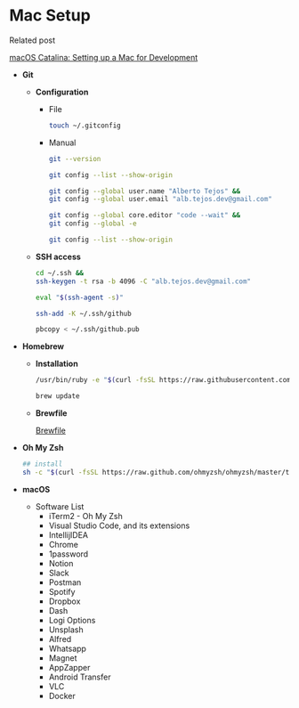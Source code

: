 # Mac Setup

Related post

[macOS Catalina: Setting up a Mac for Development](https://www.taniarascia.com/setting-up-a-brand-new-mac-for-development/)


- **Git**
    - **Configuration**
        - File

            ```bash
            touch ~/.gitconfig
            ```

        - Manual

            ```bash
            git --version
            ```

            ```bash
            git config --list --show-origin
            ```

            ```bash
            git config --global user.name "Alberto Tejos" &&
            git config --global user.email "alb.tejos.dev@gmail.com" 
            ```

            ```bash
            git config --global core.editor "code --wait" &&
            git config --global -e
            ```

            ```bash
            git config --list --show-origin
            ```

    - **SSH access**

        ```bash
        cd ~/.ssh && 
        ssh-keygen -t rsa -b 4096 -C "alb.tejos.dev@gmail.com"
        ```

        ```bash
        eval "$(ssh-agent -s)"
        ```

        ```bash
        ssh-add -K ~/.ssh/github
        ```

        ```bash
        pbcopy < ~/.ssh/github.pub
        ```

- **Homebrew**
    - **Installation**

        ```bash
        /usr/bin/ruby -e "$(curl -fsSL https://raw.githubusercontent.com/Homebrew/install/master/install)"
        ```

        ```bash
        brew update
        ```

    - **Brewfile**

        [Brewfile](Brewfile)

- **Oh My Zsh**

    ```bash
    ## install
    sh -c "$(curl -fsSL https://raw.github.com/ohmyzsh/ohmyzsh/master/tools/install.sh)"
    ```

- **macOS**
    - Software List
        - iTerm2 - Oh My Zsh
        - Visual Studio Code, and its extensions
        - IntellijIDEA
        - Chrome
        - 1password
        - Notion
        - Slack
        - Postman
        - Spotify
        - Dropbox
        - Dash
        - Logi Options
        - Unsplash
        - Alfred
        - Whatsapp
        - Magnet
        - AppZapper
        - Android Transfer
        - VLC
        - Docker